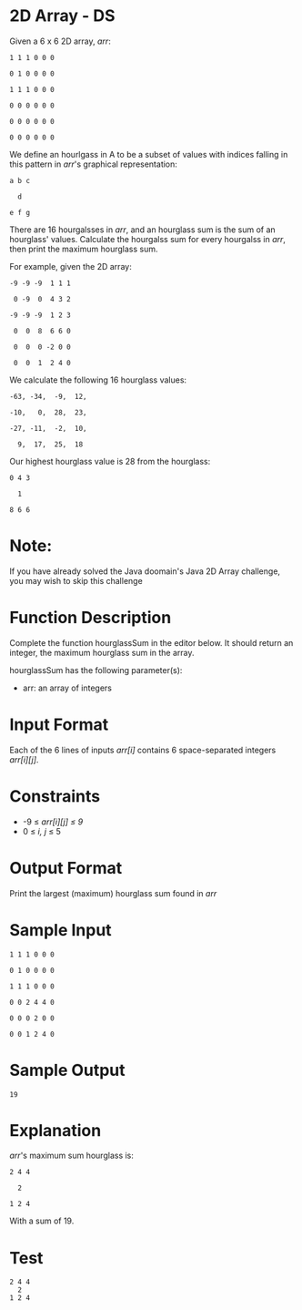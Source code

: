 # 2D Array - DS
<p>Given a 6 x 6 2D array, <em>arr</em>:</p>
<p><code>1 1 1 0 0 0</code></p>
<p><code>0 1 0 0 0 0</code></p>
<p><code>1 1 1 0 0 0</code></p>
<p><code>0 0 0 0 0 0</code></p>
<p><code>0 0 0 0 0 0</code></p>
<p><code>0 0 0 0 0 0</code></p>
<p>We define an hourlgass in A to be a subset of values with indices falling in this pattern in <em>arr</em>'s graphical representation:</p>
<p><code>a b c</code></p>
<p><code>  d  </code></p>
<p><code>e f g</code></p>
<p>There are 16 hourgalsses in <em>arr</em>, and an hourglass sum is the sum of an hourglass' values. Calculate the hourgalss sum for every hourgalss in <em>arr</em>, then print the maximum hourglass sum.</p>
<p>For example, given the 2D array:</p>
<p><code>-9 -9 -9  1 1 1</code></p>
<p><code> 0 -9  0  4 3 2</code></p>
<p><code>-9 -9 -9  1 2 3</code></p>
<p><code> 0  0  8  6 6 0</code></p>
<p><code> 0  0  0 -2 0 0</code></p>
<p><code> 0  0  1  2 4 0</code></p>
<p>We calculate the following 16 hourglass values:</p>
<p><code>-63, -34,  -9,  12,</code></p>
<p><code>-10,   0,  28,  23,</code></p>
<p><code>-27, -11,  -2,  10,</code></p>
<p><code>  9,  17,  25,  18</code></p>
<p>Our highest hourglass value is 28 from the hourglass:</p>
<p><code>0 4 3</code></p>
<p><code>  1  </code></p>
<p><code>8 6 6</code></p>

# Note:
If you have already solved the Java doomain's Java 2D Array challenge, you may wish to skip this challenge

# Function Description
<p>Complete the function hourglassSum in the editor below. It should return an integer, the maximum hourglass sum in the array.</p>
<p>hourglassSum has the following parameter(s):</p>
<ul>
<li>arr: an array of integers</li>
</ul>

# Input Format
<p>Each of the 6 lines of inputs <em>arr[i]</em> contains 6 space-separated integers <em>arr[i][j]</em>.</p>

# Constraints
<ul>
<li>-9 ≤ <em>arr[i][j] ≤ 9</em></li>
<li>0 ≤ <em>i, j</em> ≤ 5</li>
</ul>

# Output Format
<p>Print the largest (maximum) hourglass sum found in <em>arr</em></p>

# Sample Input
<p><code>1 1 1 0 0 0</code></p>
<p><code>0 1 0 0 0 0</code></p>
<p><code>1 1 1 0 0 0</code></p>
<p><code>0 0 2 4 4 0</code></p>
<p><code>0 0 0 2 0 0</code></p>
<p><code>0 0 1 2 4 0</code></p>

# Sample Output
<code>19</code>

# Explanation
<p><em>arr</em>'s maximum sum hourglass is:</p>
<p><code>2 4 4</code></p>
<p><code>  2  </code></p>
<p><code>1 2 4</code></p>
<p>With a sum of 19.
  
  
# Test
~~~~
2 4 4
  2 
1 2 4
~~~~
